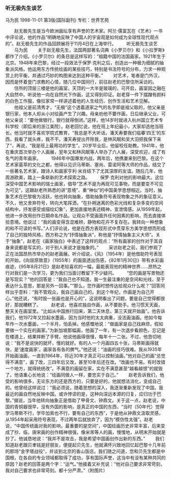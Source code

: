 ### 听无极先生谈艺
马为民
1998-11-01
第3版(国际副刊)
专栏：世界艺苑

　　赵无极先生是当今欧洲画坛享有声誉的艺术家。阿兰·儒富瓦在《艺术》一书中评论说，他的作品“明确地反映了中国人的宇宙观是如何成为全球性现代观点的”。赵无极先生的作品回顾展将于11月4日在上海举行。
　　听无极先生谈艺
　　马为民
　　关于赵无极先生，法国两部著名词典《小罗贝尔》和《小拉罗斯》都作了介绍。《小罗贝尔》的条目是这样写的：“祖籍中国的法国画家。1921年生于北京。1948年来巴黎，经过一段效法于保罗·克利之后，创造出一种极为细腻的抽象派风格。他运用东方传统绘画的某些技巧，特别是书法符号的分布，力求一种观赏上的平衡，并通过巧妙的构图来达到这种平衡。”
　　对艺术，笔者是门外汉，因而是怀着登门求教的心情，随几位中国同行，前往赵老的巴黎住所采访的。
　　住所的顶层三楼是他的画室，天顶的一大半是玻璃的，可开启，画室因之融在大自然中。听说他一向在自然光下作画，这又得到印证。赵老穿一件下摆蹭有颜料的白色工作服，像拉家常一样讲述着他的人生经历、创作生活和艺术见解。
　　他祖父是前清秀才，“无极”这个透着道家之气的名字即是祖父取的，他父亲是银行家，他本人却从小对绘画产生了兴趣。母亲劝他不要作画，日后继承父业，可他父亲说：“要他做银行，银行就得倒闭。”这样，他14岁时就进入杭州国立艺术专科学校（即后来的浙江美院）。赵老回忆说，他在班上年纪最小，大家却选他当班长。他当时就不喜欢学院式教育，“我总是不大听话。潘天寿要我们临摹‘四王’的东西，我看了就头疼，我不干。潘天寿提出开除我，是林风眠和吴大羽把我保下来了”，再说，“我是班上最用功的学生”。20岁毕业后，他留校任助教。1941年，他在重庆首次举办个人画展，翌年又和林风眠等人举办了六人展，深受欢迎，成了有名气的青年画家。
　　1946年中国爆发内战，两年后，他携妻来到巴黎。在这个艺术家荟萃的文化之都，他得以见识马蒂斯、塞尚、雷诺阿等大师的作品，结交了一些著名艺术家，跟诗人和画家亨利·米肖结下了尤其深厚的友谊。随后几年，他周游欧美，踏上一条崭新的艺术探索之路。
　　保罗·克利对他的影响最大。这位深受中国艺术影响的瑞士画家，倡导“艺术不是为再现可见事物，而是要变不可见为可见”，这跟赵老所熟悉的讲“意境”、重“神似”的中国美学思想相近。当时，抽象艺术在巴黎极为活跃，他也转向抽象，借助抽象符号表现物象之外的象征意义。不久，他又舍弃符号，转向大笔挥洒，“在扑朔迷离的色彩光线和复杂多变的空间结构中，抒发感受或描绘幻象”，更加直接地表述精神，宣泄情感。从1959年起，他进一步改用创作日期命名作品，让观众不受画面外任何因素的影响，而去直接体验意境。他说过：“我的画变得含混难辨，静物和花卉不复存在。我转向一种想象的和不可读的书写。”人们评论说，他是在西方表现形式中贯穿东方美学思想而形成了自己的独特风格，西方称之为“抒情抽象派”，称他是“抒情抽象主义大师”。关于“抽象”，赵老在《画家独白》中表述了这样的观点：“所有画家的创作对于其自身来说都是写实的，对于别人来说才是抽象的。”
　　采访赵老之前，我们参观了正在法国昂热市举办的赵老画展。听介绍说，《风》（1954年）是他借助符号表现的开始，《向屈原致意》（1955年）的画面透出伤感，《82年1月30日》带有水彩画痕迹，《95年8月21日》是赵老较喜欢的一幅，最能表现他的精神世界……昂热之行对我们是一次学习，更为我们当面讨教留下不少疑问。
　　“您的画是写景物还是写现实？”他的回答是：“我自己也不知道。我一生最注重的是空间和光线，至于表达什么意思，那是另外一回事。”“那么，您作画时想传达给观众什么呢？”回答同样出乎意料：“我不管观众，我自己画自己的。到这个年纪，作画是为自己开心。”他还说，“有时毁一张画也是开心的”，这说明看出了问题，要是自己觉得都很好，那就糟糕了。
　　赵老说，他喜欢独自作画，从不要助手。他习惯天天画，整天关在画室里。“比如从中国旅行回来，第二天休息，第三天就开始画”。他告诉我们，他1972年又捡起水墨画，因为当时他的太太病重，没法画油画。他如今每年作一次水墨画，一个半月，怕丢掉。他感慨地说：“做画家是自己找麻烦，假如要做一个实在的画家。”为新加坡那幅画，他画了一年，有一次退步看颜色，忘记是在楼道上，结果摔断了手臂。他说他画得很慢，每年十一二张。不过，他恳切地说：“我不是说快的就坏，慢的就好。有的人一个月画四五十张，马蒂斯画得就快，是‘速度画家’。画家各有各的脾气。”他还说：“油画的技巧很难。我从1935年开始画油画，一直到1964年，将近30年才真正可以控制油画。”他对自己的画“总觉得不满意”，画了改，三四年后又改，甚至10年后还在改。“改画也不易。有时改错一个地方，就得统统改”。不满意的画留在家，实在不满意甚至“越看越恨”的就毁了。他语重心长地说：“绘画同做人一样，要忠实于自己。”
　　赵老告诉我们，他受的影响很多，无论东方的还是西方的，只要是好的，他就想法消化，变成自己的。他曾经这样说过：“我必须说，随着思想的深入，我逐渐重新发现了中国。我最近的画自然地反映中国。或许悖谬的是，这种向深远本源的归复，应归功于巴黎。”据说，当年他转向抽象正是借助了甲骨文、钟鼎文。关于这一点，赵老说，中国的青铜器很早，没有外国的影响，是真正的中国的东西，“当时（50年代）觉得学马蒂斯不行，学毕加索也不行，要有自己的东西”，于是他从钟鼎文汲取灵感，从1954年起采用符号表现，不过两年后就放弃了，因为“模仿性太强”。赵老说，“中国传统画对我的影响，最重要的是空间”，中国绘画历史非常丰富，后来变成了抄、临，唐宋画的创作精神很强，像米芾等人的画，慢慢地，从明末开始就是抄了。他诚恳地说：“我并不是攻击，我是希望中国画创作出新的东西。”
　　我们知道赵老跟贝聿铭是好朋友，便提起贝先生，他就满怀兴致地回忆起巴黎十几年前的那场“金字塔战役”，并谈到北京的香山饭店。我们随之问道，您和贝先生都是中国根，在各自的专业领域都取得了成功，享有国际声誉，这当中有没有某种共同的原因？赵老的回答是两个字：“运气。”他接着又补充说：“他对自己要求非常苛刻，我对自己要求也非常苛刻。都十分严肃。”（附图片）
